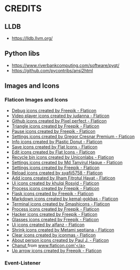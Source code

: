 # CREDITS

## LLDB
- https://lldb.llvm.org/

## Python libs
- https://www.riverbankcomputing.com/software/pyqt/
- https://github.com/pycontribs/ansi2html

## Images and Icons
### Flaticon Images and Icons

- <a href="https://www.flaticon.com/free-icons/debug" title="debug icons">Debug icons created by Freepik - Flaticon</a>
- <a href="https://www.flaticon.com/free-icons/video-player" title="video player icons">Video player icons created by judanna - Flaticon</a>
- <a href="https://www.flaticon.com/free-icons/github" title="github icons">Github icons created by Pixel perfect - Flaticon</a>
- <a href="https://www.flaticon.com/free-icons/triangle" title="triangle icons">Triangle icons created by Freepik - Flaticon</a>
- <a href="https://www.flaticon.com/free-icons/pause" title="pause icons">Pause icons created by Freepik - Flaticon</a>
- <a href="https://www.flaticon.com/free-icons/settings" title="settings icons">Settings icons created by Gregor Cresnar Premium - Flaticon</a>
- <a href="https://www.flaticon.com/free-icons/info" title="info icons">Info icons created by Plastic Donut - Flaticon</a>
- <a href="https://www.flaticon.com/free-icons/save" title="save icons">Save icons created by Flat Icons - Flaticon</a>
- <a href="https://www.flaticon.com/free-icons/edit" title="edit icons">Edit icons created by Flat Icons - Flaticon</a>
- <a href="https://www.flaticon.com/free-icons/recycle-bin" title="recycle bin icons">Recycle bin icons created by Uniconlabs - Flaticon</a>
- <a href="https://www.flaticon.com/free-icons/settings" title="settings icons">Settings icons created by Md Tanvirul Haque - Flaticon</a>
- <a href="https://www.flaticon.com/free-icons/settings" title="settings icons">Settings icons created by Freepik - Flaticon</a>
- <a href="https://www.flaticon.com/free-icons/reload" title="reload icons">Reload icons created by syafii5758 - Flaticon</a>
- <a href="https://www.flaticon.com/free-icons/add" title="add icons">Add icons created by Ilham Fitrotul Hayat - Flaticon</a>
- <a href="https://www.flaticon.com/free-icons/ui" title="ui icons">Ui icons created by khulqi Rosyid - Flaticon</a>
- <a href="https://www.flaticon.com/free-icons/process" title="process icons">Process icons created by Freepik - Flaticon</a>
- <a href="https://www.flaticon.com/free-icons/flask" title="flask icons">Flask icons created by Freepik - Flaticon</a>
- <a href="https://www.flaticon.com/free-icons/markdown" title="markdown icons">Markdown icons created by kemal-gokbas - Flaticon</a>
- <a href="https://www.flaticon.com/free-icons/terminal" title="terminal icons">Terminal icons created by Smashicons - Flaticon</a>
- <a href="https://www.flaticon.com/free-icons/process" title="process icons">Process icons created by Freepik - Flaticon</a>
- <a href="https://www.flaticon.com/free-icons/hacker" title="hacker icons">Hacker icons created by Freepik - Flaticon</a>
- <a href="https://www.flaticon.com/free-icons/glasses" title="glasses icons">Glasses icons created by Freepik - Flaticon</a>
- <a href="https://www.flaticon.com/free-icons/ui" title="ui icons">Ui icons created by alfanz - Flaticon</a>
- <a href="https://www.flaticon.com/free-icons/shrink" title="shrink icons">Shrink icons created by Metami septiana - Flaticon</a>
- <a href="https://www.flaticon.com/free-icons/clear" title="clear icons">Clear icons created by iconmas - Flaticon</a>
- <a href="https://www.flaticon.com/free-icons/about-person" title="about person icons">About person icons created by Paul J. - Flaticon</a>
- <a href="https://www.flaticon.com/authors/chanut" title="Chanut"> Chanut </a> from <a href="https://www.flaticon.com/" title="Flaticon">www.flaticon.com'</a>
- <a href="https://www.flaticon.com/free-icons/up-arrow" title="up arrow icons">Up arrow icons created by Freepik - Flaticon</a>


### Event-Listener
